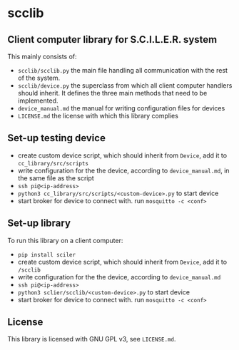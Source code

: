 # scclib

## Client computer library for S.C.I.L.E.R. system
This mainly consists of:

- `scclib/scclib.py` the main file handling all communication with the rest of the system.
- `scclib/device.py` the superclass from which all client computer handlers should inherit. It defines the three main methods that need to be implemented.
- `device_manual.md` the manual for writing configuration files for devices
- `LICENSE.md` the license with which this library complies

## Set-up testing device
- create custom device script, which should inherit from `Device`, add it to `cc_library/src/scripts`
- write configuration for the the device, according to `device_manual.md`, in the same file as the script
- `ssh pi@<ip-address>`
- `python3 cc_library/src/scripts/<custom-device>.py` to start device
- start broker for device to connect with. run `mosquitto -c <conf>`

## Set-up library
To run this library on a client computer:

- `pip install sciler`
- create custom device script, which should inherit from `Device`, add it to `/scclib`
- write configuration for the the device, according to `device_manual.md`
- `ssh pi@<ip-address>`
- `python3 sclier/scclib/<custom-device>.py` to start device
- start broker for device to connect with. run `mosquitto -c <conf>`

## License
This library is licensed with GNU GPL v3, see `LICENSE.md`.